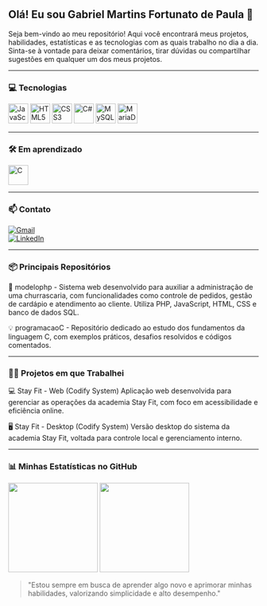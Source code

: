## Olá! Eu sou Gabriel Martins Fortunato de Paula 👋

Seja bem-vindo ao meu repositório! Aqui você encontrará meus projetos, habilidades, estatísticas e as tecnologias com as quais trabalho no dia a dia.  
Sinta-se à vontade para deixar comentários, tirar dúvidas ou compartilhar sugestões em qualquer um dos meus projetos.

---

### 💻 Tecnologias

<div align="left">
  <img src="https://cdn.jsdelivr.net/gh/devicons/devicon@latest/icons/javascript/javascript-original.svg" alt="JavaScript" width="40" height="40"/>
  <img src="https://cdn.jsdelivr.net/gh/devicons/devicon@latest/icons/html5/html5-original-wordmark.svg" alt="HTML5" width="40" height="40"/>
  <img src="https://cdn.jsdelivr.net/gh/devicons/devicon@latest/icons/css3/css3-original-wordmark.svg" alt="CSS3" width="40" height="40"/>
  <img src="https://cdn.jsdelivr.net/gh/devicons/devicon@latest/icons/csharp/csharp-original.svg" alt="C#" width="40" height="40"/>
  <img src="https://cdn.jsdelivr.net/gh/devicons/devicon@latest/icons/mysql/mysql-original.svg" alt="MySQL" width="40" height="40"/>
  <img src="https://cdn.jsdelivr.net/gh/devicons/devicon@latest/icons/mariadb/mariadb-original.svg" alt="MariaDB" width="40" height="40"/>
</div>

---

### 🛠️ Em aprendizado

<div align="left">
  <img src="https://cdn.jsdelivr.net/gh/devicons/devicon@latest/icons/c/c-original.svg" alt="C" width="40" height="40"/>
</div>

---

### 📫 Contato

[![Gmail](https://img.shields.io/badge/-Gmail-%23333?style=for-the-badge&logo=gmail&logoColor=white)](mailto:gabrielmartins180706@gmail.com)  
[![LinkedIn](https://img.shields.io/badge/-LinkedIn-%230077B5?style=for-the-badge&logo=linkedin&logoColor=white)](https://www.linkedin.com/in/gabriel-martins-09297934b/)

---

### 📦 Principais Repositórios

🍖 modelophp - Sistema web desenvolvido para auxiliar a administração de uma churrascaria, com funcionalidades como controle de pedidos, gestão de cardápio e atendimento ao cliente. Utiliza PHP, JavaScript, HTML, CSS e banco de dados SQL.

💡 programacaoC - Repositório dedicado ao estudo dos fundamentos da linguagem C, com exemplos práticos, desafios resolvidos e códigos comentados.

---

### 🏋️‍♂️ Projetos em que Trabalhei

💻 Stay Fit - Web (Codify System)
Aplicação web desenvolvida para gerenciar as operações da academia Stay Fit, com foco em acessibilidade e eficiência online.

🖥️ Stay Fit - Desktop (Codify System)
Versão desktop do sistema da academia Stay Fit, voltada para controle local e gerenciamento interno.

---

### 📊 Minhas Estatísticas no GitHub

<div align="left">
  <img height="180em" src="https://github-readme-stats.vercel.app/api?username=Bielmfp18&show_icons=true&theme=tokyonight&include_all_commits=true&count_private=true"/>
  <img height="180em" src="https://github-readme-stats.vercel.app/api/top-langs/?username=Bielmfp18&layout=compact&langs_count=7&theme=tokyonight"/>
</div>

  
> "Estou sempre em busca de aprender algo novo e aprimorar minhas habilidades, valorizando simplicidade e alto desempenho."
